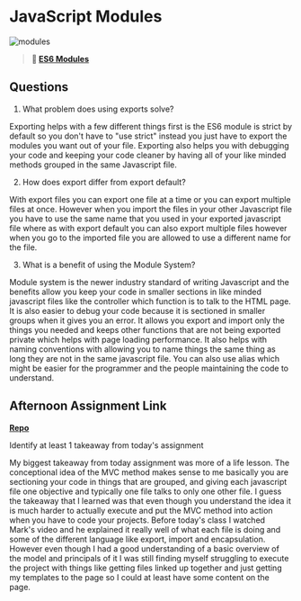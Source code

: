 # JavaScript Modules

![modules](https://bcw.blob.core.windows.net/public/img/1015719031845190)

> **📖 [ES6 Modules](https://codeworksacademy.com/fs-student-guide/resources/wk3/01-Modules)**

## Questions

1. What problem does using exports solve?

Exporting helps with a few different things first is the ES6 module is strict by default so you don't have to "use strict" instead you just have to export the modules you want out of your file. Exporting also helps you with debugging your code and keeping your code cleaner by having all of your like minded methods grouped in the same Javascript file.

2. How does export differ from export default?

With export files you can export one file at a time or you can export multiple files at once. However when you import the files in your other Javascript file you have to use the same name that you used in your exported javascript file where as with export default you can also export multiple files however when you go to the imported file you are allowed to use a different name for the file.


3. What is a benefit of using the Module System?

Module system is the newer industry standard of writing Javascript and the benefits allow you keep your code in smaller sections in like minded javascript files like the controller which function is to talk to the HTML page. It is also easier to debug your code because it is sectioned in smaller groups when it gives you an error. It allows you export and import only the things you needed and keeps other functions that are not being exported private which helps with page loading performance. It also helps with naming conventions with allowing you to name things the same thing as long they are not in the same javascript file. You can also use alias which might be easier for the programmer and the people maintaining the code to understand.

## Afternoon Assignment Link

**[Repo](https://tylerrice27.github.io/May-23-Afternoon-Challenge/)**

Identify at least 1 takeaway from today's assignment

My biggest takeaway from today assignment was more of a life lesson. The conceptional idea of the MVC method makes sense to me basically you are sectioning your code in things that are grouped, and giving each javascript file one objective and typically one file talks to only one other file. I guess the takeaway that I learned was that even though you understand the idea it is much harder to actually execute and put the MVC method into action when you have to code your projects. Before today's class I watched Mark's video and he explained it really well of what each file is doing and some of the different language like export, import and encapsulation. However even though I had a good understanding of a basic overview of the model and principals of it I was still finding myself struggling to execute the project with things like getting files linked up together and just getting my templates to the page so I could at least have some content on the page.
